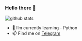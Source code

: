 ### Hello there 👋



![github stats](https://github-readme-stats.vercel.app/api?username=KomiSanx&show_icons=true&theme=radical&hide_title=true)


- 🌱 I’m currently learning - Python
- 📫 Find me on [Telegram](https://t.me/iKomiSan) 
